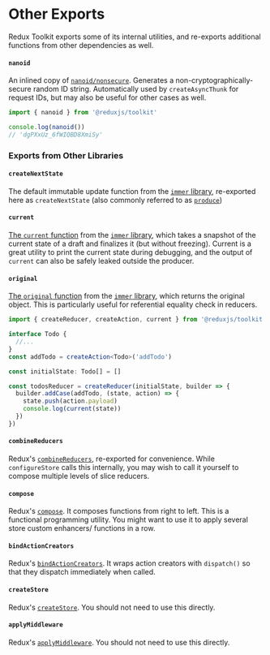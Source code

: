 # Other Exports

Redux Toolkit exports some of its internal utilities, and re-exports additional functions from other dependencies as well.

#### `nanoid`

An inlined copy of [`nanoid/nonsecure`](https://github.com/ai/nanoid). Generates a non-cryptographically-secure random ID string. Automatically used by `createAsyncThunk` for request IDs, but may also be useful for other cases as well.

```typescript
import { nanoid } from '@reduxjs/toolkit'

console.log(nanoid())
// 'dgPXxUz_6fWIQBD8XmiSy'
```

### Exports from Other Libraries

#### `createNextState`

The default immutable update function from the [`immer` library](https://immerjs.github.io/immer/), re-exported here as `createNextState` \(also commonly referred to as [`produce`](https://immerjs.github.io/immer/docs/produce)\)

#### `current`

[The `current` function](https://immerjs.github.io/immer/docs/current) from the [`immer` library](https://immerjs.github.io/immer/), which takes a snapshot of the current state of a draft and finalizes it \(but without freezing\). Current is a great utility to print the current state during debugging, and the output of `current` can also be safely leaked outside the producer.

#### `original`

[The `original` function](https://immerjs.github.io/immer/docs/original) from the [`immer` library](https://immerjs.github.io/immer/), which returns the original object. This is particularly useful for referential equality check in reducers.

```typescript
import { createReducer, createAction, current } from '@reduxjs/toolkit'

interface Todo {
  //...
}
const addTodo = createAction<Todo>('addTodo')

const initialState: Todo[] = []

const todosReducer = createReducer(initialState, builder => {
  builder.addCase(addTodo, (state, action) => {
    state.push(action.payload)
    console.log(current(state))
  })
})
```

#### `combineReducers`

Redux's [`combineReducers`](https://redux.js.org/api/combinereducers), re-exported for convenience. While `configureStore` calls this internally, you may wish to call it yourself to compose multiple levels of slice reducers.

#### `compose`

Redux's [`compose`](https://redux.js.org/api/compose). It composes functions from right to left. This is a functional programming utility. You might want to use it to apply several store custom enhancers/ functions in a row.

#### `bindActionCreators`

Redux's [`bindActionCreators`](https://redux.js.org/api/bindactioncreators). It wraps action creators with `dispatch()` so that they dispatch immediately when called.

#### `createStore`

Redux's [`createStore`](https://redux.js.org/api/createstore). You should not need to use this directly.

#### `applyMiddleware`

Redux's [`applyMiddleware`](https://redux.js.org/api/applymiddleware). You should not need to use this directly.

